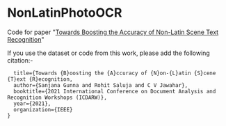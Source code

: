 # NonLatinPhotoOCR
Code for paper "[Towards Boosting the Accuracy of Non-Latin Scene Text Recognition](https://cdn.iiit.ac.in/cdn/cvit.iiit.ac.in/images/ConferencePapers/2021/Improving_Arabic_STR_accuracies__ASAR21.pdf)"


If you use the dataset or code from this work, please add the following citation:-

```@inproceedings{gunnaNonLatin2021,
  title={Towards {B}oosting the {A}ccuracy of {N}on-{L}atin {S}cene {T}ext {R}ecognition,
  author={Sanjana Gunna and Rohit Saluja and C V Jawahar},
  booktitle={2021 International Conference on Document Analysis and Recognition Workshops (ICDARW)},
  year={2021},
  organization={IEEE}
}
```
